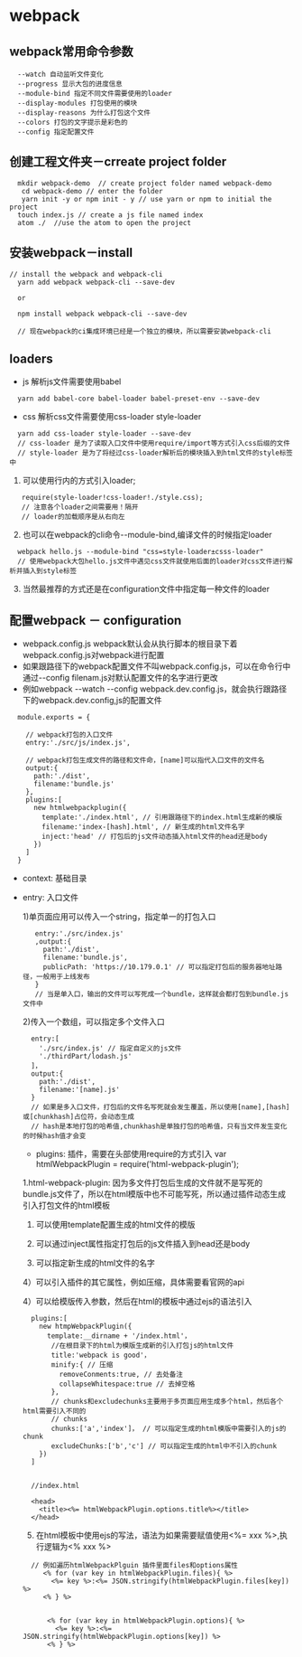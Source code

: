 # webpack

## webpack常用命令参数

```
  --watch 自动监听文件变化
  --progress 显示大包的进度信息
  --module-bind 指定不同文件需要使用的loader
  --display-modules 打包使用的模块
  --display-reasons 为什么打包这个文件
  --colors 打包的文字提示是彩色的
  --config 指定配置文件
```

## 创建工程文件夹－crreate project folder

```
  mkdir webpack-demo  // create project folder named webpack-demo
   cd webpack-demo // enter the folder
   yarn init -y or npm init - y // use yarn or npm to initial the project
  touch index.js // create a js file named index
  atom ./  //use the atom to open the project
```
## 安装webpack－install

```
// install the webpack and webpack-cli
  yarn add webpack webpack-cli --save-dev

  or

  npm install webpack webpack-cli --save-dev

  // 现在webpack的ci集成环境已经是一个独立的模块，所以需要安装webpack-cli
```

## loaders

- js 解析js文件需要使用babel

```
  yarn add babel-core babel-loader babel-preset-env --save-dev
```

- css 解析css文件需要使用css-loader style-loader

```
  yarn add css-loader style-loader --save-dev
  // css-loader 是为了读取入口文件中使用require/import等方式引入css后缀的文件
  // style-loader 是为了将经过css-loader解析后的模块插入到html文件的style标签中 
```

1) 可以使用行内的方式引入loader;

```
   require(style-loader!css-loader!./style.css);
   // 注意各个loader之间需要用！隔开
   // loader的加载顺序是从右向左
``` 

2) 也可以在webpack的cli命令--module-bind,编译文件的时候指定loader

```
  webpack hello.js --module-bind "css=style-loader±csss-loader"
  // 使用webpack大包hello.js文件中遇见css文件就使用后面的loader对css文件进行解析并插入到style标签
```

3) 当然最推荐的方式还是在configuration文件中指定每一种文件的loader
## 配置webpack － configuration

- webpack.config.js webpack默认会从执行脚本的根目录下着webpack.config.js对webpack进行配置
- 如果跟路径下的webpack配置文件不叫webpack.config.js，可以在命令行中通过--config filenam.js对默认配置文件的名字进行更改
- 例如webpack --watch --config webpack.dev.config.js，就会执行跟路径下的webpack.dev.config,js的配置文件
```
  module.exports = {

    // webpack打包的入口文件
    entry:'./src/js/index.js',  

    // webpack打包生成文件的路径和文件命，[name]可以指代入口文件的文件名
    output:{
      path:'./dist',
      filename:'bundle.js'
    },
    plugins:[
      new htmlwebpackplugin({
        template:'./index.html', // 引用跟路径下的index.html生成新的模版
        filename:'index-[hash].html', // 新生成的html文件名字
        inject:'head' // 打包后的js文件动态插入html文件的head还是body
      })
    ]
  }
```
- context: 基础目录
- entry: 入口文件
  
  1)单页面应用可以传入一个string，指定单一的打包入口
  
  ```
     entry:'./src/index.js'
     ,output:{
       path:'./dist',
       filename:'bundle.js',
       publicPath: 'https://10.179.0.1' // 可以指定打包后的服务器地址路径，一般用于上线发布
     }
     // 当是单入口，输出的文件可以写死成一个bundle，这样就会都打包到bundle.js文件中
  ```
  2)传入一个数组，可以指定多个文件入口
  
  ```
    entry:[
      './src/index.js' // 指定自定义的js文件
      './thirdPart/lodash.js' 
    ]，
    output:{
      path:'./dist',
      filename:'[name].js'
    }
    // 如果是多入口文件，打包后的文件名写死就会发生覆盖，所以使用[name],[hash]或[chunkhash]占位符，会动态生成
    // hash是本地打包的哈希值,chunkhash是单独打包的哈希值，只有当文件发生变化的时候hash值才会变
  ```

  - plugins: 插件，需要在头部使用require的方式引入 var htmlWebpackPlugin = require('html-webpack-plugin');

  1.html-webpack-plugin: 因为多文件打包后生成的文件就不是写死的bundle.js文件了，所以在html模版中也不可能写死，所以通过插件动态生成引入打包文件的html模板
    
    1) 可以使用template配置生成的html文件的模版
    
    2) 可以通过inject属性指定打包后的js文件插入到head还是body

    3) 可以指定新生成的html文件的名字

    4）可以引入插件的其它属性，例如压缩，具体需要看官网的api

    4）可以给模版传入参数，然后在html的模板中通过ejs的语法引入

    ```
      plugins:[
        new htmpWebpackPlugin({
          template:__dirname + '/index.html'，
           //在根目录下的html为模版生成新的引入打包js的html文件
           title:'webpack is good'，
           minify:{ // 压缩
             removeConments:true, // 去处备注
             collapseWhitespace:true // 去掉空格
           },
           // chunks和excludechunks主要用于多页面应用生成多个html，然后各个html需要引入不同的
           // chunks
           chunks:['a','index']， // 可以指定生成的html模版中需要引入的js的chunk
           excludeChunks:['b','c'] // 可以指定生成的html中不引入的chunk
        })
      ]


      //index.html

      <head>
        <title><%= htmlWebpackPlugin.options.title%></title>
      </head>
    ```

    5) 在html模板中使用ejs的写法，语法为如果需要赋值使用<%= xxx %>,执行逻辑为<% xxx %>

    ```
      // 例如遍历htmlWebpackPlguin 插件里面files和options属性
         <% for (var key in htmlWebpackPlugin.files){ %>
           <%= key %>:<%= JSON.stringify(htmlWebpackPlugin.files[key]) %>
         <% } %>


          <% for (var key in htmlWebpackPlugin.options){ %>
            <%= key %>:<%= JSON.stringify(htmlWebpackPlugin.options[key]) %>
          <% } %>
    ```
